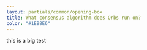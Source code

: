 ```yaml
---
layout: partials/common/opening-box
title: What consensus algorithm does Orbs run on?
color: "#1EB8E6"
---
```


this is a big test
